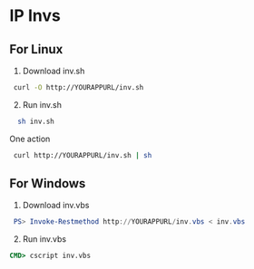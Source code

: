 # IP Invs

## For Linux

1. Download inv.sh

```sh
 curl -O http://YOURAPPURL/inv.sh
```

2. Run inv.sh

```sh
  sh inv.sh
```

One action
```sh
 curl http://YOURAPPURL/inv.sh | sh
```


## For Windows

1. Download inv.vbs
```ps1
 PS> Invoke-Restmethod http://YOURAPPURL/inv.vbs < inv.vbs
 ```
 
2. Run inv.vbs

  ```cmd
  CMD> cscript inv.vbs
  ```
